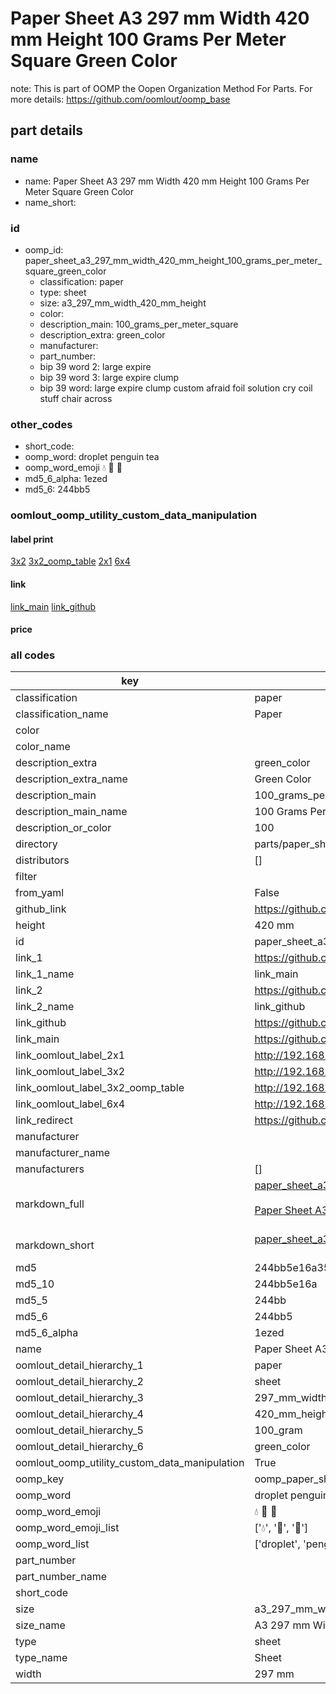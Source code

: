 # Paper Sheet A3 297 mm Width 420 mm Height 100 Grams Per Meter Square Green Color  

note: This is part of OOMP the Oopen Organization Method For Parts. For more details: https://github.com/oomlout/oomp_base

##  part details
  







### name
* name: Paper Sheet A3 297 mm Width 420 mm Height 100 Grams Per Meter Square Green Color
* name_short: 
### id
* oomp_id: paper_sheet_a3_297_mm_width_420_mm_height_100_grams_per_meter_square_green_color
  * classification: paper
  * type: sheet
  * size: a3_297_mm_width_420_mm_height
  * color: 
  * description_main: 100_grams_per_meter_square
  * description_extra: green_color
  * manufacturer: 
  * part_number: 
  * bip 39 word 2: large expire
  * bip 39 word 3: large expire clump
  * bip 39 word: large expire clump custom afraid foil solution cry coil stuff chair across

### other_codes
* short_code: 
* oomp_word: droplet penguin tea
* oomp_word_emoji :droplet: :penguin: :tea:
* md5_6_alpha: 1ezed
* md5_6: 244bb5






### oomlout_oomp_utility_custom_data_manipulation
#### label print
[3x2](http://192.168.1.245:1112/?label=oomp%201ezed)
[3x2_oomp_table](http://192.168.1.108:1112/?label=oomp%201ezed)
[2x1](http://192.168.1.242:1112/?label=oomp%201ezed)
[6x4](http://192.168.1.55:1112/?label=oomp%201ezed)    

#### link

[link_main](https://github.com/oomlout/oomlout_oomp_version_1_messy/tree/main/parts/paper_sheet_a3_297_mm_width_420_mm_height_100_grams_per_meter_square_green_color) [link_github](https://github.com/oomlout/oomlout_oomp_version_1_messy/tree/main/parts/paper_sheet_a3_297_mm_width_420_mm_height_100_grams_per_meter_square_green_color)                             

#### price







### all codes 
| key | value |  
| --- | --- |  
| classification | paper |  
| classification_name | Paper |  
| color |  |  
| color_name |  |  
| description_extra | green_color |  
| description_extra_name | Green Color |  
| description_main | 100_grams_per_meter_square |  
| description_main_name | 100 Grams Per Meter Square |  
| description_or_color | 100 |  
| directory | parts/paper_sheet_a3_297_mm_width_420_mm_height_100_grams_per_meter_square_green_color |  
| distributors | [] |  
| filter |  |  
| from_yaml | False |  
| github_link | https://github.com/oomlout/oomlout_oomp_part_src/tree/main/parts/paper_sheet_a3_297_mm_width_420_mm_height_100_grams_per_meter_square_green_color |  
| height | 420 mm |  
| id | paper_sheet_a3_297_mm_width_420_mm_height_100_grams_per_meter_square_green_color |  
| link_1 | https://github.com/oomlout/oomlout_oomp_version_1_messy/tree/main/parts/paper_sheet_a3_297_mm_width_420_mm_height_100_grams_per_meter_square_green_color |  
| link_1_name | link_main |  
| link_2 | https://github.com/oomlout/oomlout_oomp_version_1_messy/tree/main/parts/paper_sheet_a3_297_mm_width_420_mm_height_100_grams_per_meter_square_green_color |  
| link_2_name | link_github |  
| link_github | https://github.com/oomlout/oomlout_oomp_version_1_messy/tree/main/parts/paper_sheet_a3_297_mm_width_420_mm_height_100_grams_per_meter_square_green_color |  
| link_main | https://github.com/oomlout/oomlout_oomp_version_1_messy/tree/main/parts/paper_sheet_a3_297_mm_width_420_mm_height_100_grams_per_meter_square_green_color |  
| link_oomlout_label_2x1 | http://192.168.1.242:1112/?label=oomp%201ezed |  
| link_oomlout_label_3x2 | http://192.168.1.245:1112/?label=oomp%201ezed |  
| link_oomlout_label_3x2_oomp_table | http://192.168.1.108:1112/?label=oomp%201ezed |  
| link_oomlout_label_6x4 | http://192.168.1.55:1112/?label=oomp%201ezed |  
| link_redirect | https://github.com/oomlout/oomlout_oomp_version_1_messy/tree/main/parts/paper_sheet_a3_297_mm_width_420_mm_height_100_grams_per_meter_square_green_color |  
| manufacturer |  |  
| manufacturer_name |  |  
| manufacturers | [] |  
| markdown_full | [paper_sheet_a3_297_mm_width_420_mm_height_100_grams_per_meter_square_green_color](none)<br>[](none)<br>[Paper Sheet A3 297 Mm Width 420 Mm Height 100 Grams Per Meter Square Green Color](none)<br><br> |  
| markdown_short | [paper_sheet_a3_297_mm_width_420_mm_height_100_grams_per_meter_square_green_color](none)<br><br> |  
| md5 | 244bb5e16a3539d96982436858941be9 |  
| md5_10 | 244bb5e16a |  
| md5_5 | 244bb |  
| md5_6 | 244bb5 |  
| md5_6_alpha | 1ezed |  
| name | Paper Sheet A3 297 mm Width 420 mm Height 100 Grams Per Meter Square Green Color |  
| oomlout_detail_hierarchy_1 | paper |  
| oomlout_detail_hierarchy_2 | sheet |  
| oomlout_detail_hierarchy_3 | 297_mm_width |  
| oomlout_detail_hierarchy_4 | 420_mm_height |  
| oomlout_detail_hierarchy_5 | 100_gram |  
| oomlout_detail_hierarchy_6 | green_color |  
| oomlout_oomp_utility_custom_data_manipulation | True |  
| oomp_key | oomp_paper_sheet_a3_297_mm_width_420_mm_height_100_grams_per_meter_square_green_color |  
| oomp_word | droplet penguin tea |  
| oomp_word_emoji | :droplet: :penguin: :tea: |  
| oomp_word_emoji_list | [':droplet:', ':penguin:', ':tea:'] |  
| oomp_word_list | ['droplet', 'penguin', 'tea'] |  
| part_number |  |  
| part_number_name |  |  
| short_code |  |  
| size | a3_297_mm_width_420_mm_height |  
| size_name | A3 297 mm Width 420 mm Height |  
| type | sheet |  
| type_name | Sheet |  
| width | 297 mm |  
